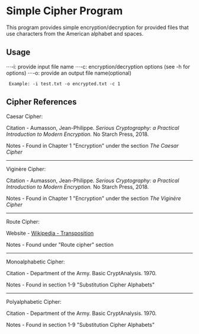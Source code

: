 # Simple Cipher Program

This program provides simple encryption/decryption for provided files that use characters from the American alphabet and
spaces.

## Usage

⋅⋅⋅-i: provide input file name
⋅⋅⋅-c: encryption/decryption options (see -h for options)
⋅⋅⋅-o: provide an output file name(optional)

```
 Example: -i test.txt -o encrypted.txt -c 1
```

## Cipher References

Caesar Cipher:

Citation - Aumasson, Jean-Philippe. *Serious Cryptography: a Practical Introduction to Modern Encryption.*
No Starch Press, 2018.

Notes - Found in Chapter 1 "Encryption" under the section *The Caesar Cipher*

---

Viginère Cipher:

Citation - Aumasson, Jean-Philippe. *Serious Cryptography: a Practical Introduction to Modern Encryption.*
No Starch Press, 2018.

Notes - Found in Chapter 1 "Encryption" under the section *The Viginère Cipher*

---

Route Cipher:

Website - [Wikipedia - Transposition](https://en.wikipedia.org/wiki/Transposition_cipher)

Notes - Found under "Route cipher" section

---

Monoalphabetic Cipher: 

Citation - Department of the Army. Basic CryptAnalysis. 1970.

Notes - Found in section 1-9 "Substitution Cipher Alphabets"

---

Polyalphabetic Cipher: 

Citation - Department of the Army. Basic CryptAnalysis. 1970.

Notes - Found in section 1-9 "Substitution Cipher Alphabets"



